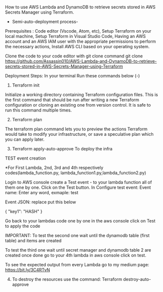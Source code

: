 How to use AWS Lambda and DynamoDB to retrieve secrets stored in AWS Secrets Manager using Terraform.
- Semi-auto-deployment process-

Prerequisites : Code editor (Vscode, Atom, etc), Setup Terraform on your local machine, Setup Terraform in Visual Studio Code, Having an AWS account and an AWS IAM user with the appropriate permissions to perform the necessary actions, Install AWS CLI based on your operating system.

Clone the code to your code editor with git clone command git clone https://github.com/Assassin010/AWS-Lambda-and-DynamoDB-to-retrieve-secrets-stored-in-AWS-Secrets-Manager-using-Terraform

Deployment Steps: In your terminal Run these commands below (-)

1. Terraform init

Initialize a working directory containing Terraform configuration files. This is the first command that should be run after writing a new Terraform configuration or cloning an existing one from version control. It is safe to run this command multiple times.

2. Terraform plan

The terraform plan command lets you to preview the actions Terraform would take to modify your infrastructure, or save a speculative plan which you can apply later.

3. Terraform apply-auto-approve To deploy the infra


TEST event creation

*For First Lambda, 2nd, 3rd and 4th respectively codes(lambda_function.py, lambda_function1.py,lambda_function2.py) 

Login to AWS console create a Test event - to your lambda function all of them one by one.
Click on the Test button.
In Configure test event:
Event name: Enter any word, exmaple: test

Event JSON: replace put this below

{
  "key1": "HASH"
}

Go back to your lambdas code one by one in the aws console click on Test to apply the code

IMPORTANT: To test the second one wait until the dynamodb table (first table) and items are created 

To test the third one wait until secret manager and dynamodb table 2 are created
once done go to your 4th lambda in aws console click on test.


To see the expected output from every Lambda go to my medium page: https://bit.ly/3C4RTvN




4. To destroy the resources use the command: Terraform destroy-auto-approve
